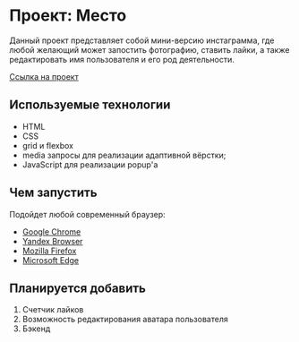 # Проект: Место
Данный проект представляет собой мини-версию инстаграмма, где любой желающий может запостить фотографию, ставить лайки, а также редактировать имя пользователя и его род деятельности.

[Ссылка на проект](https://ogarustamian.github.io/Mesto/)

## Используемые технологии
* HTML
* CSS
* grid и flexbox
* media запросы для реализации адаптивной вёрстки;
* JavaScript для реализации popup'а

## Чем запустить
Подойдет любой современный браузер:
* [Google Chrome](https://www.google.ru/chrome/)
* [Yandex Browser](https://browser.yandex.ru/?from=suggest&utm_source=suggest&banerid=5000004765)
* [Mozilla Firefox](https://www.mozilla.org/ru/firefox/new/)
* [Microsoft Edge](https://www.microsoft.com/ru-ru/edge)

## Планируется добавить
1. Счетчик лайков
2. Возможность редактирования аватара пользователя
3. Бэкенд
